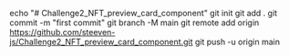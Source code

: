 echo "# Challenge2_NFT_preview_card_component" 
git init
git add .
git commit -m "first commit"
git branch -M main
git remote add origin https://github.com/steeven-js/Challenge2_NFT_preview_card_component.git
git push -u origin main